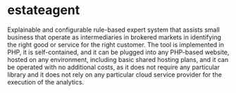 # estateagent
 Explainable and configurable rule-based expert system that assists small business that operate as intermediaries in brokered markets in identifying the right good or service for the right customer. The tool is implemented in PHP, it is self-contained, and it can be plugged into any PHP-based website, hosted on any environment, including basic shared hosting plans, and it can be operated with no additional costs, as it does not require any particular library and it does not rely on any particular cloud service provider for the execution of the analytics.
